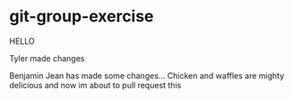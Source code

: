 # git-group-exercise

HELLO


Tyler made changes 


Benjamin Jean has made some changes... 
Chicken and waffles are mighty delicious
and now im about to pull request this



